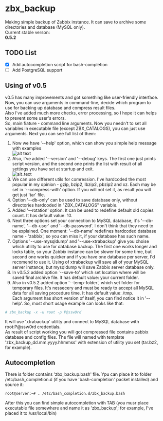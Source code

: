 # zbx_backup
Making simple backup of Zabbix instance. It can save to archive some directories and database (MySQL only).  
Current stable verson:  
<b>0.5.2</b>  

## TODO List
- [x] Add autocompletion script for bash-completion  
- [ ] Add PostgreSQL support  

## Using of v0.5
v0.5 has many improvements and got something like user-friendly interface.  
Now, you can use arguments in command-line, decide which program to use for backing up database and compress result files.  
Also I've added much more checks, error processing, so I hope it can helps to prevent some user's errors.  
So, main fiature - command line arguments. Now you needn't to set all variables in executable file (except ZBX_CATALOGS), you can just use arguments. Next you can see full list of them:  
1. Now we have '--help' option, which can show you simple help message with examples  
![alt text](https://pp.userapi.com/c841132/v841132025/38baf/kdHb0Pp3R94.jpg)  
2. Also, I've added '--version' and '--debug' keys. The first one just prints script version, and the second one prints the list with result of all settings you have set at startup and exit.  
![alt_text](https://pp.userapi.com/c834104/v834104412/2479e/oVe0ybMtguw.jpg)  
3. We can use different utils for comression. I've hardcoded the most popular in my opinion - gzip, bzip2, lbzip2, pbzip2 and xz. Each may be set in '--compress-with' option. If you will not set it, as result you will get just 'tar' file.  
4. Option '--db-only' can be used to save database only, without directories hardcoded in "ZBX_CATALOGS" variable.  
5. Added '--rotation' option. It can be used to redefine default old copies count. It has default value: 10.  
6. Next three options set your connection to MySQL database, it's '--db-name', '--db-user' and '--db-password'. I don't think that they need to be explained. One moment: '--db-name' redefines hardcoded database name - 'zabbix', so you can miss it, if your database has such name.  
7. Options '--use-mysqldump' and '--use-xtrabackup' give you choise which utility to use for database backup. The first one works longer and locks table, so your Zabbix instance can be slower for some time, but second one works quicker and if you have one database per server, I'd recomend to use it. Using of xtrabackup will save all of your MySQL server instance, but mysqldump will save Zabbix server database only.  
8. In v0.5.2 added option '--save-to' which set location where will be saved final archive file. It has default value: your current folder.  
9. Also in v0.5.2 added option '--temp-folder', which set folder for temporary files. It's nessecery and must be ready to accept all MySQL data for all saving procedure time. It has default value: /tmp.  
Each argument has short version of itself, you can find notice it in '--help'. So, most short usage example can looks like that:  
```bash
# zbx_backup -x -u root -p P@ssw0rd
```
It will use 'xtrabackup' utility and connect to MySQL database with root:P@ssw0rd credentials.  
As result of script working you will got compressed file contains zabbix database and config files. The file will named with template 'zbx_backup_dd.mm.yyyy.hhmmss' with extension of utility you set (tar.bz2, for example).

## Autocompletion
There is folder contains 'zbx_backup.bash' file. Ypu can place it to folder /etc/bash_completion.d (if you have 'bash-completion' packet installed) and source it:  
```bash
root@server:~# . /etc/bash_completion.d/zbx_backup.bash
```
After this you can find simple autocompletion with TAB (you musr place executable file somewhere and name it as 'zbx_backup'; for example, I've placed it to /usr/local/bin)
